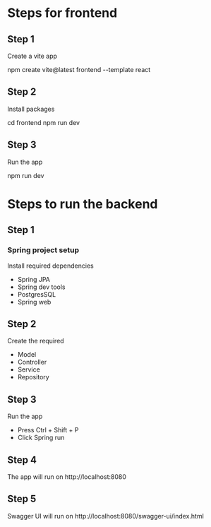 # Steps for frontend

## Step 1

Create a vite app


npm create vite@latest frontend --template react


## Step 2

Install packages


cd frontend
npm run dev


## Step 3

Run the app


npm run dev


# Steps to run the backend

## Step 1

### Spring project setup

Install required dependencies

- Spring JPA
- Spring dev tools
- PostgresSQL
- Spring web

## Step 2

Create the required

- Model
- Controller
- Service
- Repository

## Step 3

Run the app

- Press Ctrl + Shift + P
- Click Spring run

## Step 4

The app will run on
http://localhost:8080

## Step 5

Swagger UI will run on http://localhost:8080/swagger-ui/index.html
